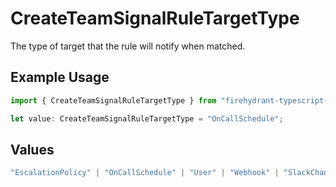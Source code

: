 # CreateTeamSignalRuleTargetType

The type of target that the rule will notify when matched.

## Example Usage

```typescript
import { CreateTeamSignalRuleTargetType } from "firehydrant-typescript-sdk/models/components";

let value: CreateTeamSignalRuleTargetType = "OnCallSchedule";
```

## Values

```typescript
"EscalationPolicy" | "OnCallSchedule" | "User" | "Webhook" | "SlackChannel" | "MicrosoftTeamsChannel"
```